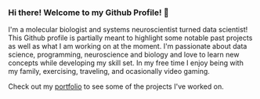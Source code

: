 ### Hi there! Welcome to my Github Profile! 👋

I'm a molecular biologist and systems neuroscientist turned data scientist! This Github profile is partially meant to highlight some notable past projects as well as what I am working on at the moment. I'm passionate about data science, programming, neuroscience and biology and love to learn new concepts while developing my skill set. In my free time I enjoy being with my family, exercising, traveling, and ocasionally video gaming.  

Check out my [portfolio](https://github.com/sean-otoole/Portfolio) to see some of the projects I've worked on. 

<!--
**seanotoole/seanotoole** is a ✨ _special_ ✨ repository because its `README.md` (this file) appears on your GitHub profile.

Here are some ideas to get you started:

- 🔭 I’m currently working on ...
- 🌱 I’m currently learning ...
- 👯 I’m looking to collaborate on ...
- 🤔 I’m looking for help with ...
- 💬 Ask me about ...
- 📫 How to reach me: ...
- 😄 Pronouns: ...
- ⚡ Fun fact: ...
-->
